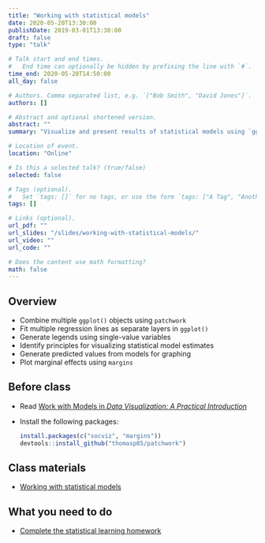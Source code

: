 ```yaml
---
title: "Working with statistical models"
date: 2020-05-20T13:30:00
publishDate: 2019-03-01T13:30:00
draft: false
type: "talk"

# Talk start and end times.
#   End time can optionally be hidden by prefixing the line with `#`.
time_end: 2020-05-20T14:50:00
all_day: false

# Authors. Comma separated list, e.g. `["Bob Smith", "David Jones"]`.
authors: []

# Abstract and optional shortened version.
abstract: ""
summary: "Visualize and present results of statistical models using `ggplot2`."

# Location of event.
location: "Online"

# Is this a selected talk? (true/false)
selected: false

# Tags (optional).
#   Set `tags: []` for no tags, or use the form `tags: ["A Tag", "Another Tag"]` for one or more tags.
tags: []

# Links (optional).
url_pdf: ""
url_slides: "/slides/working-with-statistical-models/"
url_video: ""
url_code: ""

# Does the content use math formatting?
math: false
---
```




## Overview

* Combine multiple `ggplot()` objects using `patchwork`
* Fit multiple regression lines as separate layers in `ggplot()`
* Generate legends using single-value variables
* Identify principles for visualizing statistical model estimates
* Generate predicted values from models for graphing
* Plot marginal effects using `margins`

## Before class

* Read [Work with Models in *Data Visualization: A Practical Introduction*](https://socviz.co/modeling.html)
* Install the following packages:

    ```r
    install.packages(c("socviz", "margins"))
    devtools::install_github("thomasp85/patchwork")
    ```
    
## Class materials

* [Working with statistical models](/notes/work-with-models-exercise/)

## What you need to do

* [Complete the statistical learning homework](/homework/statistical-learning/)
